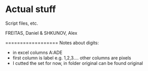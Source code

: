 Actual stuff
=======================

Script files, etc.

FREITAS, Daniel & SHKUNOV, Alex

==================
Notes about digits:
- in excel columns A:ADE
- first column is label e.g. 1,2,3....
	other columns are pixels
- I cutted the set for now, in folder original can be found original